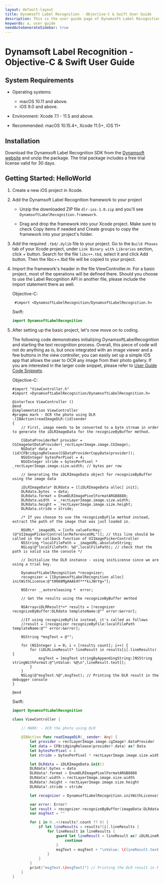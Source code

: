 ```yaml
---
layout: default-layout
title: Dynamsoft Label Recognition - Objective-C & Swift User Guide
description: This is the user guide page of Dynamsoft Label Recognition for iOS SDK.
keywords: a, user guide
needAutoGenerateSidebar: true
---
```


# Dynamsoft Label Recognition - Objective-C & Swift User Guide

## System Requirements

- Operating systems:
   - macOS 10.11 and above.
   - iOS 9.0 and above. 
- Environment: Xcode 7.1 - 11.5 and above.  

- Recommended: macOS 10.15.4+, Xcode 11.5+, iOS 11+


## Installation

Download the Dynamsoft Label Recognition SDK from the [Dynamsoft website](https://www.dynamsoft.com/label-recognition/downloads) and unzip the package. The trial package includes a free trial license valid for 30 days.   

## Getting Started: HelloWorld

1. Create a new iOS project in Xcode.
2. Add the Dynamsoft Label Recognition framework to your project

   - Unzip the downloaded ZIP file `dlr-ios-1.0.zip` and you'll see `DynamsoftLabelRecognition.framework`.

   - Drag and drop the framework into your Xcode project. Make sure to check Copy items if needed and Create groups to copy the framework into your project's folder.
   
3. Add the required `.tbd/.dylib` file to your project.
   Go to the `Build Phases` tab of your Xcode project, under `Link Binary with Libraries` section, click + button. Search for the file `libc++.tbd`, select it and click Add button. Then the libc++.tbd file will be copied to your project.

4. Import the framework's header in the file ViewController.m. For a basic project, most of the operations will be defined there. Should you choose to use the Label Recognition API in another file, please include the import statement there as well.

   Objective-C:

   ```objc
    #import <DynamsoftLabelRecognition/DynamsoftLabelRecognition.h>
   ```

   Swift:

   ```Swift
   import DynamsoftLabelRecognition
   ```   

5. After setting up the basic project, let's now move on to coding.

    The following code demonstrates initializing DynamsoftLabelRecognition and starting the text recognition process. Overall, this piece of code will not do anything as is, but once integrated with an image viewer and a few buttons in the view controller, you can easily set up a simple iOS app that allows the user to OCR any image from their photo gallery. If you are interested in the larger code snippet, please refer to [User Guide Code Snippets](user-guide-code-snippets.md).

    Objective-C:

    ```objc
    #import "ViewController.h"
    #import <DynamsoftLabelRecognition/DynamsoftLabelRecognition.h>

    @interface ViewController ()
    @end
    @implementation ViewController
    #pragma mark - OCR the photo using DLR
	-(IBAction)readImageDLR:(id)sender
	{
		// First, image needs to be converted to a byte stream in order to generate the iDLRImageData for the recognizeByBuffer method.
		
		CGDataProviderRef provider = CGImageGetDataProvider(_rectLayerImage.image.CGImage);
		NSData* data = (id)CFBridgingRelease(CGDataProviderCopyData(provider));
		NSUInteger bytesPerPixel = 4;
		NSUInteger stride = bytesPerPixel * _rectLayerImage.image.size.width; // bytes per row
		
		// Generating the iDLRImageData object for recognizeByBuffer using the image data
		
		iDLRImageData* DLRdata = [[iDLRImageData alloc] init];
		DLRdata.bytes  = data;
		DLRdata.format = EnumDLRImagePixelFormatARGB8888;
		DLRdata.width  = _rectLayerImage.image.size.width;
		DLRdata.height = _rectLayerImage.image.size.height;
		DLRdata.stride = stride;
		
		/* If you choose to use the recognizeByFile method instead, extract the path of the image that was just loaded in.
		
		NSURL* _imageURL = [info valueForKey:(@"UIImagePickerControllerReferenceURL")]; // this line should be called in the callback function of UIImagePickerController
		NSString *localFilePath = _imageURL.absoluteString;
		NSLog(@"localFilePath: %@",localFilePath); // check that the path is valid via the console */
		
		// Initialize the DLR instance - using initLicense since we are using a trial key.
		
		DynamsoftLabelRecognition *recognizer;
		recognizer = [[DynamsoftLabelRecognition alloc] initWithLicense:@"t0068MgAAAE4Y***kiJWrYg="];
		
		NSError __autoreleasing *  error;
		
		// Get the results using the recognizeByBuffer method
		
		NSArray<iDLRResult*>* results = [recognizer recognizeByBuffer:DLRdata templateName:@"" error:&error];
		
		//If using recognizeByFile instead, it's called as follows
		//result = [recognizer recognizeByFile:localFilePath templateName:@"" error:&error];

		NSString *msgText = @"";

		for (NSInteger i = 0; i < [results count]; i++) {
			for (iDLRLineResult* lineResult in results[i].lineResults) {
				msgText = [msgText stringByAppendingString:[NSString stringWithFormat:@"\nValue: %@\n",lineResult.text]];
			}
		}
		NSLog(@"msgText.%@",msgText); // Printing the DLR result in the debugger console
	}

    @end
    ```

	Swift:

    ```swift
    import DynamsoftLabelRecognition

	class ViewController {
		
		// MARK: - OCR the photo using DLR

		@IBAction func readImageDLR(_ sender: Any) {
			let provider = rectLayerImage.image.cgImage?.dataProvider
			let data = CFBridgingRelease(provider?.data) as? Data
			let bytesPerPixel = 4
			let stride = bytesPerPixel * rectLayerImage.image.size.width // bytes per row

			let DLRdata = iDLRImageData.init()
			DLRdata?.bytes = data
			DLRdata?.format = EnumDLRImagePixelFormatARGB8888
			DLRdata?.width = rectLayerImage.image.size.width
			DLRdata?.height = rectLayerImage.image.size.height
			DLRdata?.stride = stride

			let recognizer = DynamsoftLabelRecognition.initWithLicense(license: "t0068MgAAAE4Y***kiJWrYg=")

			var error: Error?
			let result = recognizer.recognizeByBuffer(imageData:DLRdata, templateName:"", error:&error)
			var msgText = ""

			for i in 0..<(results?.count ?? 0) {
				if let lineResults = results?[i].lineResults {
					for lineResult in lineResults {
						guard let lineResult = lineResult as? iDLRLineResult else {
							continue
						}
						msgText = msgText + "\nValue: \(lineResult.text)\n"
					}
				}
			}
			print("msgText.\(msgText)") // Printing the DLR result in the debugger console
		}
	}
    ```

